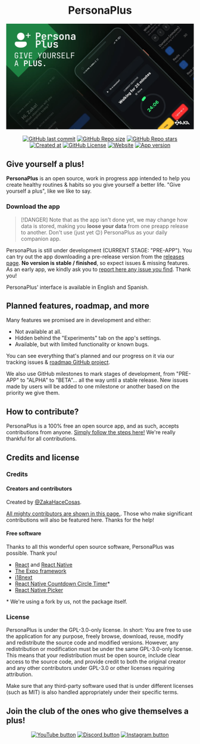 <!--markdownlint-disable-next-line-->
<h1 align="center">PersonaPlus</h1>

![PersonaPlus banner](https://raw.githubusercontent.com/ZakaHaceCosas/personaplus/main/assets/design/PP_BANNER.webp)

<!--markdownlint-disable-next-line-->
<div align="center">

<!--Se destacará el vídeo que a mi me parezca :v-->
<!--[![YouTube Video Views](https://img.shields.io/youtube/views/cPSmVmsvkeY?style=for-the-badge&logo=youtube)](https://www.youtube.com/watch?v=H2_0d-hLiMw)-->

[![GitHub last commit](https://img.shields.io/github/last-commit/ZakaHaceCosas/personaplus?style=for-the-badge&labelColor=%23000&logo=github&color=white)](https://github.com/ZakaHaceCosas/personaplus/commits/)
[![GitHub Repo size](https://img.shields.io/github/repo-size/ZakaHaceCosas/personaplus?style=for-the-badge&labelColor=%23000&color=%23f54&logo=webpack&logoColor=white)](https://github.com/ZakaHaceCosas/personaplus/tree/main/app)
[![GitHub Repo stars](https://img.shields.io/github/stars/ZakaHaceCosas/personaplus?style=for-the-badge&labelColor=%23000&logo=github&color=%23ff0)](https://github.com/ZakaHaceCosas/personaplus/stargazers)
[![Created at](https://img.shields.io/github/created-at/ZakaHaceCosas/personaplus?style=for-the-badge&color=white&logo=github&labelColor=%23000)](https://personaplus.vercel.app)
[![GitHub License](https://img.shields.io/github/license/zakahacecosas/personaplus?style=for-the-badge&labelColor=%23000&color=%23d52e35)](https://github.com/ZakaHaceCosas/personaplus/blob/main/LICENSE.md)
[![Website](https://img.shields.io/website?url=https%3A%2F%2Fpersonaplus.vercel.app&up_message=WORKING%20%3A%5D&up_color=%2332FF80&down_message=NOT%20WORKING%20%3A%5B&down_color=%23FF3232&style=for-the-badge&labelColor=%23000)](https://personaplus.vercel.app)
[![App version](https://img.shields.io/github/package-json/v/zakahacecosas/personaplus?style=for-the-badge&labelColor=%23000&color=%23fff)](https://github.com/ZakaHaceCosas/personaplus/blob/main/package.json#L3)

</div>

<!-- markdownlint-disable-next-line -->
## Give yourself a plus!

**PersonaPlus** is an open source, work in progress app intended to help you create healthy routines & habits so you give yourself a better life. "Give yourself a plus", like we like to say.

### Download the app

> [!DANGER]
> Note that as the app isn't done yet, we may change how data is stored, making you **loose your data** from one preapp release to another. Don't use (just yet :wink:) PersonaPlus as your daily companion app.

PersonaPlus is still under development (CURRENT STAGE: "PRE-APP"). You can try out the app downloading a pre-release version from the [releases page](https://github.com/ZakaHaceCosas/personaplus/releases). **No version is stable / finished**, so expect issues & missing features. As an early app, we kindly ask you to [report here any issue you find](https://github.com/ZakaHaceCosas/personaplus/issues). Thank you!

PersonaPlus' interface is available in English and Spanish.

## Planned features, roadmap, and more

Many features we promised are in development and either:

- Not available at all.
- Hidden behind the "Experiments" tab on the app's settings.
- Available, but with limited functionality or known bugs.

You can see everything that's planned and our progress on it via our tracking issues & [roadmap GitHub project](https://github.com/users/ZakaHaceCosas/projects/1/views/1).

We also use GitHub milestones to mark stages of development, from "PRE-APP" to "ALPHA" to "BETA"... all the way until a stable release. New issues made by users will be added to one milestone or another based on the priority we give them.

## How to contribute?

PersonaPlus is a 100% free an open source app, and as such, accepts contributions from anyone. [Simply follow the steps here!](https://github.com/ZakaHaceCosas/personaplus/blob/main/CONTRIBUTING.md) We're really thankful for all contributions.

## Credits and license

### Credits

#### Creators and contributors

Created by [@ZakaHaceCosas](https://zakahacecosas.github.io).

[All mighty contributors are shown in this page.](https://github.com/zakaHaceCosas/personaplus/graphs/contributors). Those who make significant contributions will also be featured here. Thanks for the help!

#### Free software

Thanks to all this wonderful open source software, PersonaPlus was possible. Thank you!

- [React](https://react.dev/) and [React Native](https://reactnative.dev/)
- [The Expo framework](https://expo.dev/)
- [i18next](https://github.com/i18next/i18next)
- [React Native Countdown Circle Timer](https://github.com/vydimitrov/react-countdown-circle-timer/)\*
- [React Native Picker](https://github.com/react-native-picker/picker)

\* We're using a fork by us, not the package itself.

### License

PersonaPlus is under the GPL-3.0-only license. In short: You are free to use the application for any purpose, freely browse, download, reuse, modify and redistribute the source code and modified versions. However, any redistribution or modification must be under the same GPL-3.0-only license. This means that your redistribution must be open source, include clear access to the source code, and provide credit to both the original creator and any other contributors under GPL-3.0 or other licenses requiring attribution.

Make sure that any third-party software used that is under different licenses (such as MIT) is also handled appropriately under their specific terms.

<!--markdownlint-disable-next-line-->
## Join the club of the ones who give themselves a plus!

<!--markdownlint-disable-next-line-->
<div align="center">

[![YouTube button](https://img.shields.io/badge/YouTube-PersonaPlus-%23fb100a?style=for-the-badge&labelColor=%23000&logo=youtube)](https://www.youtube.com/playlist?list=PLdif1flfmG__g_a1QSmBNnSh_6pAeRizW)
[![Discord button](https://img.shields.io/badge/Discord-Discord_server-%235a68ed?style=for-the-badge&labelColor=%23000&logo=discord&logoColor=white)](https://discord.gg/wwzddK4Zpc)
[![Instagram button](https://img.shields.io/badge/Instagram-Instagram-%23f71464?style=for-the-badge&labelColor=%23000&logo=instagram&logoColor=white)](https://www.instagram.com/giveitaplus/)

</div>
